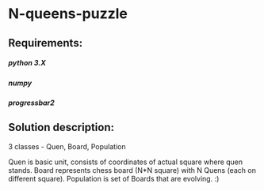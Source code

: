 # N-queens-puzzle

## Requirements:

##### python 3.X

##### numpy

##### progressbar2

## Solution description:

3 classes - Quen, Board, Population

Quen is basic unit, consists of coordinates of actual square where quen stands.
Board represents chess board (N*N square) with N Quens (each on different square).
Population is set of Boards that are evolving. :)

